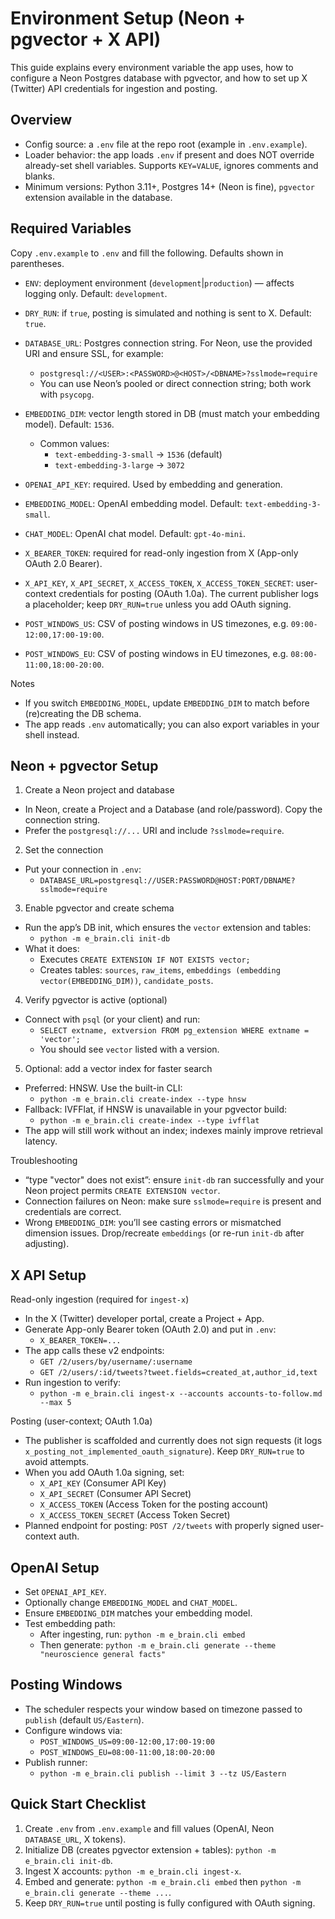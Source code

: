 # Environment Setup (Neon + pgvector + X API)

This guide explains every environment variable the app uses, how to configure a Neon Postgres database with pgvector, and how to set up X (Twitter) API credentials for ingestion and posting.

## Overview
- Config source: a `.env` file at the repo root (example in `.env.example`).
- Loader behavior: the app loads `.env` if present and does NOT override already-set shell variables. Supports `KEY=VALUE`, ignores comments and blanks.
- Minimum versions: Python 3.11+, Postgres 14+ (Neon is fine), `pgvector` extension available in the database.

## Required Variables

Copy `.env.example` to `.env` and fill the following. Defaults shown in parentheses.

- `ENV`: deployment environment (`development`|`production`) — affects logging only. Default: `development`.
- `DRY_RUN`: if `true`, posting is simulated and nothing is sent to X. Default: `true`.

- `DATABASE_URL`: Postgres connection string. For Neon, use the provided URI and ensure SSL, for example:
  - `postgresql://<USER>:<PASSWORD>@<HOST>/<DBNAME>?sslmode=require`
  - You can use Neon’s pooled or direct connection string; both work with `psycopg`.

- `EMBEDDING_DIM`: vector length stored in DB (must match your embedding model). Default: `1536`.
  - Common values:
    - `text-embedding-3-small` → `1536` (default)
    - `text-embedding-3-large` → `3072`

- `OPENAI_API_KEY`: required. Used by embedding and generation.
- `EMBEDDING_MODEL`: OpenAI embedding model. Default: `text-embedding-3-small`.
- `CHAT_MODEL`: OpenAI chat model. Default: `gpt-4o-mini`.

- `X_BEARER_TOKEN`: required for read-only ingestion from X (App-only OAuth 2.0 Bearer).

- `X_API_KEY`, `X_API_SECRET`, `X_ACCESS_TOKEN`, `X_ACCESS_TOKEN_SECRET`: user-context credentials for posting (OAuth 1.0a). The current publisher logs a placeholder; keep `DRY_RUN=true` unless you add OAuth signing.

- `POST_WINDOWS_US`: CSV of posting windows in US timezones, e.g. `09:00-12:00,17:00-19:00`.
- `POST_WINDOWS_EU`: CSV of posting windows in EU timezones, e.g. `08:00-11:00,18:00-20:00`.

Notes
- If you switch `EMBEDDING_MODEL`, update `EMBEDDING_DIM` to match before (re)creating the DB schema.
- The app reads `.env` automatically; you can also export variables in your shell instead.

## Neon + pgvector Setup

1) Create a Neon project and database
- In Neon, create a Project and a Database (and role/password). Copy the connection string.
- Prefer the `postgresql://...` URI and include `?sslmode=require`.

2) Set the connection
- Put your connection in `.env`:
  - `DATABASE_URL=postgresql://USER:PASSWORD@HOST:PORT/DBNAME?sslmode=require`

3) Enable pgvector and create schema
- Run the app’s DB init, which ensures the `vector` extension and tables:
  - `python -m e_brain.cli init-db`
- What it does:
  - Executes `CREATE EXTENSION IF NOT EXISTS vector;`
  - Creates tables: `sources`, `raw_items`, `embeddings (embedding vector(EMBEDDING_DIM))`, `candidate_posts`.

4) Verify pgvector is active (optional)
- Connect with `psql` (or your client) and run:
  - `SELECT extname, extversion FROM pg_extension WHERE extname = 'vector';`
  - You should see `vector` listed with a version.

5) Optional: add a vector index for faster search
- Preferred: HNSW. Use the built-in CLI:
  - `python -m e_brain.cli create-index --type hnsw`
- Fallback: IVFFlat, if HNSW is unavailable in your pgvector build:
  - `python -m e_brain.cli create-index --type ivfflat`
- The app will still work without an index; indexes mainly improve retrieval latency.

Troubleshooting
- “type "vector" does not exist”: ensure `init-db` ran successfully and your Neon project permits `CREATE EXTENSION vector`.
- Connection failures on Neon: make sure `sslmode=require` is present and credentials are correct.
- Wrong `EMBEDDING_DIM`: you’ll see casting errors or mismatched dimension issues. Drop/recreate `embeddings` (or re-run `init-db` after adjusting).

## X API Setup

Read-only ingestion (required for `ingest-x`)
- In the X (Twitter) developer portal, create a Project + App.
- Generate App-only Bearer token (OAuth 2.0) and put in `.env`:
  - `X_BEARER_TOKEN=...`
- The app calls these v2 endpoints:
  - `GET /2/users/by/username/:username`
  - `GET /2/users/:id/tweets?tweet.fields=created_at,author_id,text`
- Run ingestion to verify:
  - `python -m e_brain.cli ingest-x --accounts accounts-to-follow.md --max 5`

Posting (user-context; OAuth 1.0a)
- The publisher is scaffolded and currently does not sign requests (it logs `x_posting_not_implemented_oauth_signature`). Keep `DRY_RUN=true` to avoid attempts.
- When you add OAuth 1.0a signing, set:
  - `X_API_KEY` (Consumer API Key)
  - `X_API_SECRET` (Consumer API Secret)
  - `X_ACCESS_TOKEN` (Access Token for the posting account)
  - `X_ACCESS_TOKEN_SECRET` (Access Token Secret)
- Planned endpoint for posting: `POST /2/tweets` with properly signed user-context auth.

## OpenAI Setup
- Set `OPENAI_API_KEY`.
- Optionally change `EMBEDDING_MODEL` and `CHAT_MODEL`.
- Ensure `EMBEDDING_DIM` matches your embedding model.
- Test embedding path:
  - After ingesting, run: `python -m e_brain.cli embed`
  - Then generate: `python -m e_brain.cli generate --theme "neuroscience general facts"`

## Posting Windows
- The scheduler respects your window based on timezone passed to `publish` (default `US/Eastern`).
- Configure windows via:
  - `POST_WINDOWS_US=09:00-12:00,17:00-19:00`
  - `POST_WINDOWS_EU=08:00-11:00,18:00-20:00`
- Publish runner:
  - `python -m e_brain.cli publish --limit 3 --tz US/Eastern`

## Quick Start Checklist
1) Create `.env` from `.env.example` and fill values (OpenAI, Neon `DATABASE_URL`, X tokens).
2) Initialize DB (creates pgvector extension + tables): `python -m e_brain.cli init-db`.
3) Ingest X accounts: `python -m e_brain.cli ingest-x`.
4) Embed and generate: `python -m e_brain.cli embed` then `python -m e_brain.cli generate --theme ...`.
5) Keep `DRY_RUN=true` until posting is fully configured with OAuth signing.
